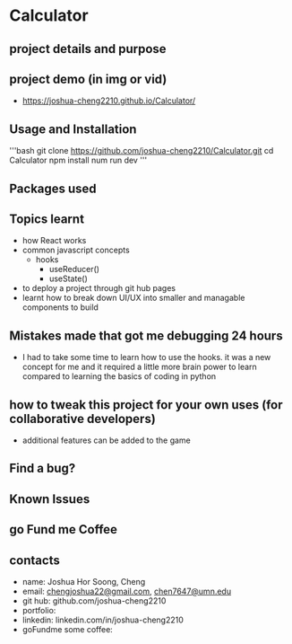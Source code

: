 # Calculator 
## project details and purpose
## project demo (in img or vid)
- https://joshua-cheng2210.github.io/Calculator/

## Usage and Installation
'''bash
git clone https://github.com/joshua-cheng2210/Calculator.git
cd Calculator
npm install
num run dev
'''

## Packages used

## Topics learnt
- how React works
- common javascript concepts
    - hooks
        - useReducer()
        - useState()
- to deploy a project through git hub pages
- learnt how to break down UI/UX into smaller and managable components to build


## Mistakes made that got me debugging 24 hours
- I had to take some time to learn how to use the hooks. it was a new concept for me and it required a little more brain power to learn compared to learning the basics of coding in python

## how to tweak this project for your own uses (for collaborative developers)
- additional features can be added to the game

## Find a bug?

## Known Issues

## go Fund me Coffee

## contacts
- name: Joshua Hor Soong, Cheng
- email: chengjoshua22@gmail.com, chen7647@umn.edu
- git hub: github.com/joshua-cheng2210
- portfolio: 
- linkedin: linkedin.com/in/joshua-cheng2210
- goFundme some coffee: 

